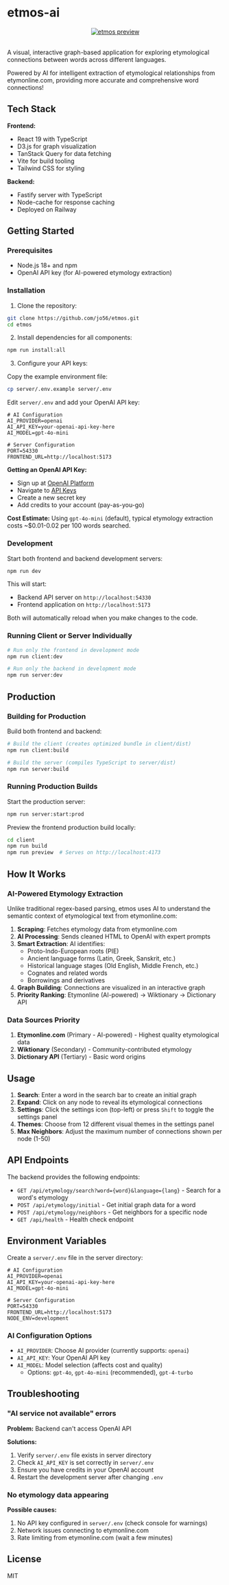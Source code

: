 # etmos-ai

  <div align="center">
      <a href="https://etmos.pages.dev" target="_blank">
          <img src="assets/etmos-preview-2.png" alt="etmos preview">
      </a>
     </div>
    <br>
    
A visual, interactive graph-based application for exploring etymological connections between words across different languages.

Powered by AI for intelligent extraction of etymological relationships from etymonline.com, providing more accurate and comprehensive word connections! 
 


## Tech Stack

**Frontend:**
- React 19 with TypeScript
- D3.js for graph visualization
- TanStack Query for data fetching
- Vite for build tooling
- Tailwind CSS for styling

**Backend:**
- Fastify server with TypeScript
- Node-cache for response caching
- Deployed on Railway

## Getting Started

### Prerequisites

- Node.js 18+ and npm
- OpenAI API key (for AI-powered etymology extraction)

### Installation

1. Clone the repository:
```bash
git clone https://github.com/jo56/etmos.git
cd etmos
```

2. Install dependencies for all components:
```bash
npm run install:all
```

3. Configure your API keys:

Copy the example environment file:
```bash
cp server/.env.example server/.env
```

Edit `server/.env` and add your OpenAI API key:
```env
# AI Configuration
AI_PROVIDER=openai
AI_API_KEY=your-openai-api-key-here
AI_MODEL=gpt-4o-mini

# Server Configuration
PORT=54330
FRONTEND_URL=http://localhost:5173
```

**Getting an OpenAI API Key:**
- Sign up at [OpenAI Platform](https://platform.openai.com/)
- Navigate to [API Keys](https://platform.openai.com/api-keys)
- Create a new secret key
- Add credits to your account (pay-as-you-go)

**Cost Estimate:** Using `gpt-4o-mini` (default), typical etymology extraction costs ~$0.01-0.02 per 100 words searched.

### Development

Start both frontend and backend development servers:
```bash
npm run dev
```

This will start:
- Backend API server on `http://localhost:54330`
- Frontend application on `http://localhost:5173`

Both will automatically reload when you make changes to the code.

### Running Client or Server Individually

```bash
# Run only the frontend in development mode
npm run client:dev

# Run only the backend in development mode
npm run server:dev
```

## Production

### Building for Production

Build both frontend and backend:
```bash
# Build the client (creates optimized bundle in client/dist)
npm run client:build

# Build the server (compiles TypeScript to server/dist)
npm run server:build
```

### Running Production Builds

Start the production server:
```bash
npm run server:start:prod
```

Preview the frontend production build locally:
```bash
cd client
npm run build
npm run preview  # Serves on http://localhost:4173
```

## How It Works

### AI-Powered Etymology Extraction

Unlike traditional regex-based parsing, etmos uses AI to understand the semantic context of etymological text from etymonline.com:

1. **Scraping**: Fetches etymology data from etymonline.com
2. **AI Processing**: Sends cleaned HTML to OpenAI with expert prompts
3. **Smart Extraction**: AI identifies:
   - Proto-Indo-European roots (PIE)
   - Ancient language forms (Latin, Greek, Sanskrit, etc.)
   - Historical language stages (Old English, Middle French, etc.)
   - Cognates and related words
   - Borrowings and derivatives
4. **Graph Building**: Connections are visualized in an interactive graph
5. **Priority Ranking**: Etymonline (AI-powered) → Wiktionary → Dictionary API

### Data Sources Priority

1. **Etymonline.com** (Primary - AI-powered) - Highest quality etymological data
2. **Wiktionary** (Secondary) - Community-contributed etymology
3. **Dictionary API** (Tertiary) - Basic word origins

## Usage

1. **Search**: Enter a word in the search bar to create an initial graph
2. **Expand**: Click on any node to reveal its etymological connections
3. **Settings**: Click the settings icon (top-left) or press `Shift` to toggle the settings panel
4. **Themes**: Choose from 12 different visual themes in the settings panel
5. **Max Neighbors**: Adjust the maximum number of connections shown per node (1-50)

## API Endpoints

The backend provides the following endpoints:

- `GET /api/etymology/search?word={word}&language={lang}` - Search for a word's etymology
- `POST /api/etymology/initial` - Get initial graph data for a word
- `POST /api/etymology/neighbors` - Get neighbors for a specific node
- `GET /api/health` - Health check endpoint

## Environment Variables

Create a `server/.env` file in the server directory:

```env
# AI Configuration
AI_PROVIDER=openai
AI_API_KEY=your-openai-api-key-here
AI_MODEL=gpt-4o-mini

# Server Configuration
PORT=54330
FRONTEND_URL=http://localhost:5173
NODE_ENV=development
```

### AI Configuration Options

- `AI_PROVIDER`: Choose AI provider (currently supports: `openai`)
- `AI_API_KEY`: Your OpenAI API key
- `AI_MODEL`: Model selection (affects cost and quality)
  - Options: `gpt-4o`, `gpt-4o-mini` (recommended), `gpt-4-turbo`

## Troubleshooting

### "AI service not available" errors

**Problem:** Backend can't access OpenAI API

**Solutions:**
1. Verify `server/.env` file exists in server directory
2. Check `AI_API_KEY` is set correctly in `server/.env`
3. Ensure you have credits in your OpenAI account
4. Restart the development server after changing `.env`

### No etymology data appearing

**Possible causes:**
1. No API key configured in `server/.env` (check console for warnings)
2. Network issues connecting to etymonline.com
3. Rate limiting from etymonline.com (wait a few minutes)

## License

MIT

